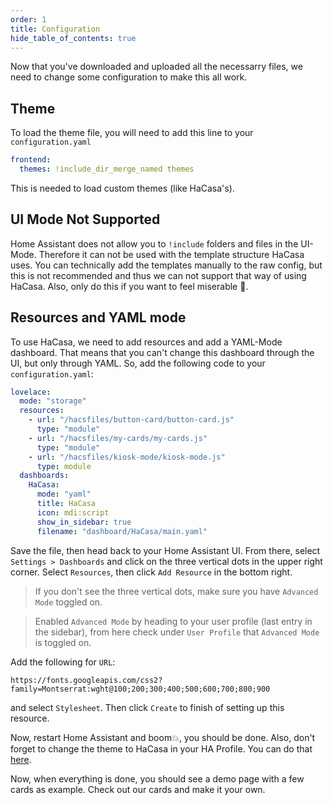 ```yaml
---
order: 1
title: Configuration
hide_table_of_contents: true
---
```

<!-- markdownlint-disable MD033 -->

Now that you've downloaded and uploaded all the necessarry files, we need to change some configuration to make this all work.

## Theme

To load the theme file, you will need to add this line to your `configuration.yaml`

```yaml
frontend:
  themes: !include_dir_merge_named themes
```

This is needed to load custom themes (like HaCasa's).

## UI Mode <span class="badge-warning">Not Supported</span>

Home Assistant does not allow you to `!include` folders and files in the UI-Mode. Therefore it can not be used with the template structure HaCasa uses. You can technically add the templates manually to the raw config, but this is not recommended and thus we can not support that way of using HaCasa. Also, only do this if you want to feel miserable 🥲.

## Resources and YAML mode

To use HaCasa, we need to add resources and add a YAML-Mode dashboard. That means that you can't change this dashboard through the UI, but only through YAML. So, add the following code to your `configuration.yaml`:

```yaml
lovelace:
  mode: "storage"
  resources:
    - url: "/hacsfiles/button-card/button-card.js"
      type: "module"
    - url: "/hacsfiles/my-cards/my-cards.js"
      type: "module"
    - url: "/hacsfiles/kiosk-mode/kiosk-mode.js"
      type: module
  dashboards:
    HaCasa:
      mode: "yaml"
      title: HaCasa
      icon: mdi:script
      show_in_sidebar: true
      filename: "dashboard/HaCasa/main.yaml"
```

Save the file, then head back to your Home Assistant UI. 
From there, select `Settings > Dashboards` and click on the three vertical dots in the upper right corner. Select `Resources`, then click `Add Resource` in the bottom right. 

> If you don't see the three vertical dots, make sure you have `Advanced Mode` toggled on.  

> Enabled `Advanced Mode` by heading to your user profile (last entry in the sidebar), from here check under `User Profile` that `Advanced Mode` is toggled on. 

Add the following for `URL`:
````
https://fonts.googleapis.com/css2?family=Montserrat:wght@100;200;300;400;500;600;700;800;900
````
and select `Stylesheet`. Then click `Create` to finish of setting up this resource.




Now, restart Home Assistant and boom💥, you should be done.
Also, don't forget to change the theme to HaCasa in your HA Profile. You can do that [here](https://my.home-assistant.io/redirect/profile).

Now, when everything is done, you should see a demo page with a few cards as example. Check out our cards and make it your own.
